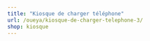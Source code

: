 ```yaml
---
title: "Kiosque de charger téléphone"
url: /oueya/kiosque-de-charger-telephone-3/
shop: kiosque
---
```

